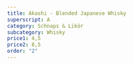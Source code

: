 ```yaml
---
title: Akashi - Blended Japanese Whisky
superscript: A
category: Schnaps & Likör
subcategory: Whisky
price1: 4,5
price2: 8,5
order: "2"
---
```

